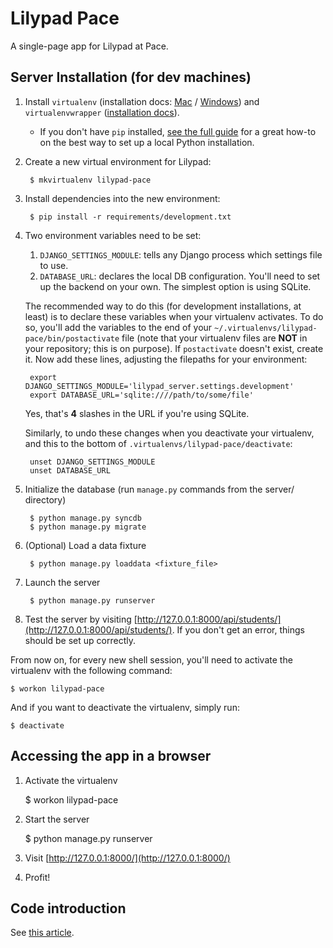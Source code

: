# Lilypad Pace

A single-page app for Lilypad at Pace.

## Server Installation (for dev machines)

1.  Install `virtualenv` (installation docs: [Mac](http://docs.python-guide.org/en/latest/starting/install/osx/#virtualenv) / [Windows](http://docs.python-guide.org/en/latest/starting/install/win/#virtualenv)) and `virtualenvwrapper` ([installation docs](http://virtualenvwrapper.readthedocs.org/en/latest/install.html)).
    - If you don't have `pip` installed, [see the full guide](http://docs.python-guide.org/en/latest/#getting-started)
      for a great how-to on the best way to set up a local Python installation.

2. Create a new virtual environment for Lilypad:

        $ mkvirtualenv lilypad-pace

3. Install dependencies into the new environment:

        $ pip install -r requirements/development.txt

4. Two environment variables need to be set:
    1. `DJANGO_SETTINGS_MODULE`: tells any Django process which settings file to use.
    2. `DATABASE_URL`: declares the local DB configuration. You'll need to set up the backend on your own. The simplest option is using SQLite.
    
    The recommended way to do this (for development installations, at least) is to declare these variables when your virtualenv activates. To do so, you'll add the variables to the end of your `~/.virtualenvs/lilypad-pace/bin/postactivate` file (note that your virtualenv files are **NOT** in your repository; this is on purpose). If `postactivate` doesn't exist, create it. Now add these lines, adjusting the filepaths for your environment:

        export DJANGO_SETTINGS_MODULE='lilypad_server.settings.development'
        export DATABASE_URL='sqlite:////path/to/some/file'


    Yes, that's **4** slashes in the URL if you're using SQLite.

    Similarly, to undo these changes when you deactivate your virtualenv, and this to the bottom of `.virtualenvs/lilypad-pace/deactivate`:

        unset DJANGO_SETTINGS_MODULE
        unset DATABASE_URL

5. Initialize the database (run `manage.py` commands from the server/ directory)

        $ python manage.py syncdb
        $ python manage.py migrate

6. (Optional) Load a data fixture

        $ python manage.py loaddata <fixture_file>

7. Launch the server

        $ python manage.py runserver

8. Test the server by visiting [http://127.0.0.1:8000/api/students/](http://127.0.0.1:8000/api/students/). If you don't get an error, things should be set up correctly.

From now on, for every new shell session, you'll need to activate the virtualenv with the following command:

    $ workon lilypad-pace

And if you want to deactivate the virtualenv, simply run:

    $ deactivate


## Accessing the app in a browser

1. Activate the virtualenv

	$ workon lilypad-pace

2. Start the server

	$ python manage.py runserver

3. Visit [http://127.0.0.1:8000/](http://127.0.0.1:8000/)

4. Profit!


## Code introduction

See [this article](angular-lilypad-intro.md).